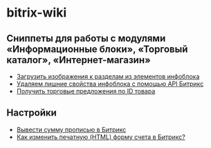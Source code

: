 # bitrix-wiki

## Сниппеты для работы с модулями «Информационные блоки», «Торговый каталог», «Интернет-магазин»
+ [Загрузить изображения к разделам из элементов инфоблока](https://github.com/tikhomirov29/bitrix-wiki/wiki/%D0%97%D0%B0%D0%B3%D1%80%D1%83%D0%B7%D0%B8%D1%82%D1%8C-%D0%B8%D0%B7%D0%BE%D0%B1%D1%80%D0%B0%D0%B6%D0%B5%D0%BD%D0%B8%D1%8F-%D0%BA-%D1%80%D0%B0%D0%B7%D0%B4%D0%B5%D0%BB%D0%B0%D0%BC-%D0%B8%D0%B7-%D1%8D%D0%BB%D0%B5%D0%BC%D0%B5%D0%BD%D1%82%D0%BE%D0%B2-%D0%B8%D0%BD%D1%84%D0%BE%D0%B1%D0%BB%D0%BE%D0%BA%D0%B0)
+ [Удаляем лишние свойства инфоблока с помощью API Битрикс](https://github.com/tikhomirov29/bitrix-wiki/wiki/%D0%A3%D0%B4%D0%B0%D0%BB%D1%8F%D0%B5%D0%BC-%D0%BB%D0%B8%D1%88%D0%BD%D0%B8%D0%B5-%D1%81%D0%B2%D0%BE%D0%B9%D1%81%D1%82%D0%B2%D0%B0-%D0%B8%D0%BD%D1%84%D0%BE%D0%B1%D0%BB%D0%BE%D0%BA%D0%B0-%D1%81-%D0%BF%D0%BE%D0%BC%D0%BE%D1%89%D1%8C%D1%8E-API-%D0%91%D0%B8%D1%82%D1%80%D0%B8%D0%BA%D1%81)
+ [Получить торговые предложения по ID товара](https://github.com/tikhomirov29/bitrix-wiki/wiki/%D0%9F%D0%BE%D0%BB%D1%83%D1%87%D0%B8%D1%82%D1%8C-%D1%82%D0%BE%D1%80%D0%B3%D0%BE%D0%B2%D1%8B%D0%B5-%D0%BF%D1%80%D0%B5%D0%B4%D0%BB%D0%BE%D0%B6%D0%B5%D0%BD%D0%B8%D1%8F-%D0%BF%D0%BE-ID-%D1%82%D0%BE%D0%B2%D0%B0%D1%80%D0%B0)

## Настройки
+ [Вывести сумму прописью в Битрикс](https://github.com/tikhomirov29/bitrix-wiki/wiki/%D0%92%D1%8B%D0%B2%D0%B5%D1%81%D1%82%D0%B8-%D1%81%D1%83%D0%BC%D0%BC%D1%83-%D0%BF%D1%80%D0%BE%D0%BF%D0%B8%D1%81%D1%8C%D1%8E-%D0%B2-%D0%91%D0%B8%D1%82%D1%80%D0%B8%D0%BA%D1%81)
+ [Как изменить печатную (HTML) форму счета в Битрикс?](https://github.com/tikhomirov29/bitrix-wiki/wiki/%D0%9A%D0%B0%D0%BA-%D0%B8%D0%B7%D0%BC%D0%B5%D0%BD%D0%B8%D1%82%D1%8C-%D0%BF%D0%B5%D1%87%D0%B0%D1%82%D0%BD%D1%83%D1%8E-(HTML)-%D1%84%D0%BE%D1%80%D0%BC%D1%83-%D1%81%D1%87%D0%B5%D1%82%D0%B0-%D0%B2-%D0%91%D0%B8%D1%82%D1%80%D0%B8%D0%BA%D1%81%3F)
